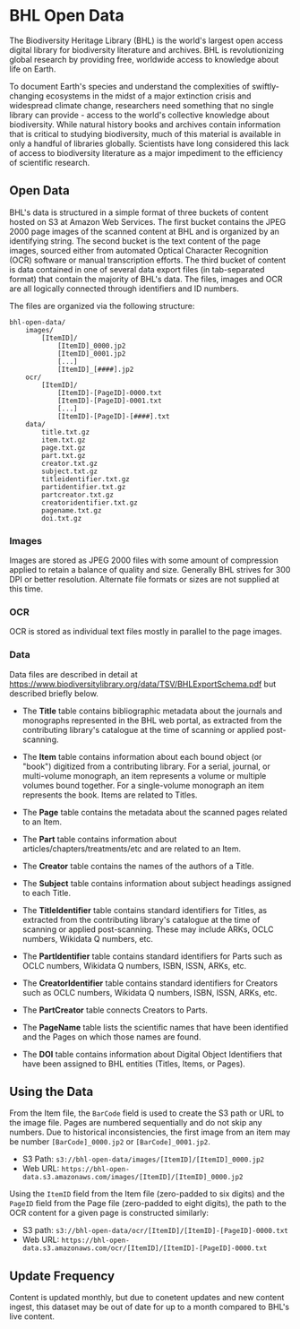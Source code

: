 # BHL Open Data

The Biodiversity Heritage Library (BHL) is the world's largest open access digital library for biodiversity literature and archives. BHL is revolutionizing global research by providing free, worldwide access to knowledge about life on Earth.

To document Earth's species and understand the complexities of swiftly-changing ecosystems in the midst of a major extinction crisis and widespread climate change, researchers need something that no single library can provide - access to the world's collective knowledge about biodiversity. While natural history books and archives contain information that is critical to studying biodiversity, much of this material is available in only a handful of libraries globally. Scientists have long considered this lack of access to biodiversity literature as a major impediment to the efficiency of scientific research.

## Open Data
BHL's data is structured in a simple format of three buckets of content hosted on S3 at Amazon Web Services. The first bucket contains the JPEG 2000 page images of the scanned content at BHL and is organized by an identifying string. The second bucket is the text content of the page images, sourced either from automated Optical Character Recognition (OCR) software or manual transcription efforts. The third bucket of content is data contained in one of several data export files (in tab-separated format) that contain the majority of BHL's data. The files, images and OCR are all logically connected through identifiers and ID numbers.

The files are organized via the following structure:

```
bhl-open-data/
    images/
        [ItemID]/
            [ItemID]_0000.jp2
            [ItemID]_0001.jp2
            [...]
            [ItemID]_[####].jp2
    ocr/
        [ItemID]/
            [ItemID]-[PageID]-0000.txt
            [ItemID]-[PageID]-0001.txt
            [...]
            [ItemID]-[PageID]-[####].txt
    data/
        title.txt.gz
        item.txt.gz
        page.txt.gz
        part.txt.gz
        creator.txt.gz
        subject.txt.gz
        titleidentifier.txt.gz
        partidentifier.txt.gz
        partcreator.txt.gz
        creatoridentifier.txt.gz
        pagename.txt.gz
        doi.txt.gz
```

### Images

Images are stored as JPEG 2000 files with some amount of compression applied to retain a balance of quality and size. Generally BHL strives for 300 DPI or better resolution. Alternate file formats or sizes are not supplied at this time.

### OCR

OCR is stored as individual text files mostly in parallel to the page images. 

### Data

Data files are described in detail at https://www.biodiversitylibrary.org/data/TSV/BHLExportSchema.pdf but described briefly below. 

* The **Title** table contains bibliographic metadata about the journals and monographs represented in the BHL web portal, as extracted from the contributing library's catalogue at the time of scanning or applied post-scanning. 

* The **Item** table contains information about each bound object (or "book") digitized from a contributing library. For a serial, journal, or multi-volume monograph, an item represents a volume or multiple volumes bound together. For a single-volume monograph an item represents the book. Items are related to Titles.

* The **Page** table contains the metadata about the scanned pages related to an Item.

* The **Part** table contains information about articles/chapters/treatments/etc and are related to an Item.

* The **Creator** table contains the names of the authors of a Title.

* The **Subject** table contains information about subject headings assigned to each Title.

* The **TitleIdentifier** table contains standard identifiers for Titles, as extracted from the contributing library's catalogue at the time of scanning or applied post-scanning. These may include ARKs, OCLC numbers, Wikidata Q numbers, etc.

* The **PartIdentifier** table contains standard identifiers for Parts such as OCLC numbers, Wikidata Q numbers, ISBN, ISSN, ARKs, etc.

* The **CreatorIdentifier** table contains standard identifiers for Creators such as OCLC numbers, Wikidata Q numbers, ISBN, ISSN, ARKs, etc.

* The **PartCreator** table connects Creators to Parts.

* The **PageName** table lists the scientific names that have been identified and the Pages on which those names are found.

* The **DOI** table contains information about Digital Object Identifiers that have been assigned to BHL entities (Titles, Items, or Pages).

## Using the Data

From the Item file, the `BarCode` field is used to create the S3 path or URL to the image file. Pages are numbered sequentially and do not skip any numbers. Due to historical inconsistencies, the first image from an item may be number `[BarCode]_0000.jp2` or `[BarCode]_0001.jp2`.

* S3 Path: `s3://bhl-open-data/images/[ItemID]/[ItemID]_0000.jp2`
* Web URL: `https://bhl-open-data.s3.amazonaws.com/images/[ItemID]/[ItemID]_0000.jp2`

Using the `ItemID` field from the Item file (zero-padded to six digits) and the `PageID` field from the Page file (zero-padded to eight digits), the path to the OCR content for a given page is constructed similarly: 

* S3 path: `s3://bhl-open-data/ocr/[ItemID]/[ItemID]-[PageID]-0000.txt`
* Web URL: `https://bhl-open-data.s3.amazonaws.com/ocr/[ItemID]/[ItemID]-[PageID]-0000.txt`

## Update Frequency

Content is updated monthly, but due to conetent updates and new content ingest, this dataset may be out of date for up to a month compared to BHL's live content.

